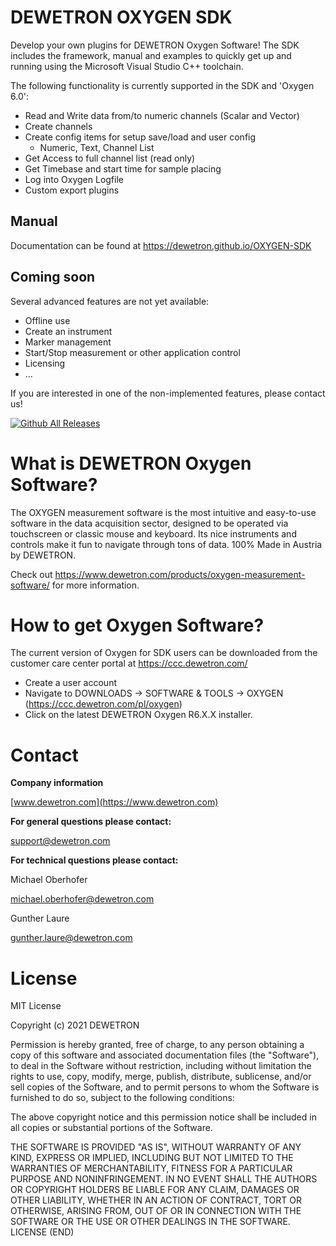 # DEWETRON OXYGEN SDK
Develop your own plugins for DEWETRON Oxygen Software! The SDK includes the framework, manual and examples to quickly get up and running using the Microsoft Visual Studio C++ toolchain.

The following functionality is currently supported in the SDK and 'Oxygen 6.0':
- Read and Write data from/to numeric channels (Scalar and Vector)
- Create channels
- Create config items for setup save/load and user config 
  * Numeric, Text, Channel List
- Get Access to full channel list (read only)
- Get Timebase and start time for sample placing
- Log into Oxygen Logfile
- Custom export plugins

## Manual
Documentation can be found at https://dewetron.github.io/OXYGEN-SDK

## Coming soon
Several advanced features are not yet available:
- Offline use
- Create an instrument
- Marker management
- Start/Stop measurement or other application control
- Licensing
- ...

If you are interested in one of the non-implemented features, please contact us!


[![Github All Releases](https://img.shields.io/github/downloads/DEWETRON/OXYGEN-SDK/total)]()


# What is DEWETRON Oxygen Software?
The OXYGEN measurement software is the most intuitive and easy-to-use software in the data acquisition sector, designed to be operated via touchscreen or classic mouse and keyboard.
Its nice instruments and controls make it fun to navigate through tons of data.
100% Made in Austria by DEWETRON.

Check out https://www.dewetron.com/products/oxygen-measurement-software/ for more information.


# How to get Oxygen Software?
The current version of Oxygen for SDK users can be downloaded from the customer care center portal at https://ccc.dewetron.com/

- Create a user account
- Navigate to DOWNLOADS -> SOFTWARE & TOOLS -> OXYGEN
(https://ccc.dewetron.com/pl/oxygen)
- Click on the latest DEWETRON Oxygen R6.X.X installer.


# Contact

**Company information**

[www.dewetron.com](https://www.dewetron.com)

**For general questions please contact:**

support@dewetron.com


**For technical questions please contact:**

Michael Oberhofer 

michael.oberhofer@dewetron.com

Gunther Laure

gunther.laure@dewetron.com



# License
MIT License

Copyright (c) 2021 DEWETRON

Permission is hereby granted, free of charge, to any person obtaining a copy
of this software and associated documentation files (the "Software"), to deal
in the Software without restriction, including without limitation the rights
to use, copy, modify, merge, publish, distribute, sublicense, and/or sell
copies of the Software, and to permit persons to whom the Software is
furnished to do so, subject to the following conditions:

The above copyright notice and this permission notice shall be included in all
copies or substantial portions of the Software.

THE SOFTWARE IS PROVIDED "AS IS", WITHOUT WARRANTY OF ANY KIND, EXPRESS OR
IMPLIED, INCLUDING BUT NOT LIMITED TO THE WARRANTIES OF MERCHANTABILITY,
FITNESS FOR A PARTICULAR PURPOSE AND NONINFRINGEMENT. IN NO EVENT SHALL THE
AUTHORS OR COPYRIGHT HOLDERS BE LIABLE FOR ANY CLAIM, DAMAGES OR OTHER
LIABILITY, WHETHER IN AN ACTION OF CONTRACT, TORT OR OTHERWISE, ARISING FROM,
OUT OF OR IN CONNECTION WITH THE SOFTWARE OR THE USE OR OTHER DEALINGS IN THE
SOFTWARE.
LICENSE (END)
